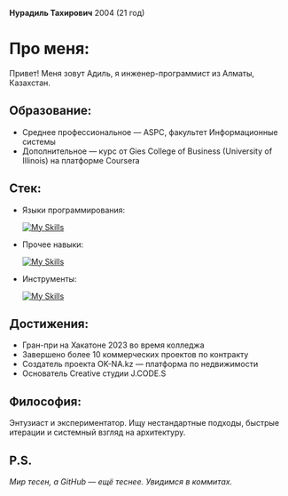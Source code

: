 __Нурадиль Тахирович__ 2004 (21 год)

# Про меня:
Привет! Меня зовут Адиль, я инженер-программист из Алматы, Казахстан.

## Образование:
- Среднее профессиональное — ASPC, факультет Информационные системы
- Дополнительное — курс от Gies College of Business (University of Illinois) на платформе Coursera

## Стек:
- Языки программирования:

  [![My Skills](https://skillicons.dev/icons?i=php,js,java,py,nodejs,go,cpp)](https://skillicons.dev)

- Прочее навыки:

  [![My Skills](https://skillicons.dev/icons?i=html,css,bootstrap,mysql,ubuntu,jquery,threejs,arduino,firebase,redis,aws)](https://skillicons.dev)

- Инструменты:

  [![My Skills](https://skillicons.dev/icons?i=github,blender,obsidian,vscode,figma,ai,ps,pr,visualstudio,notion,npm)](https://skillicons.dev)

## Достижения:
- Гран-при на Хакатоне 2023 во время колледжа
- Завершено более 10 коммерческих проектов по контракту
- Создатель проекта OK-NA.kz — платформа по недвижимости
- Основатель Creative студии J.CODE.S

## Философия:
Энтузиаст и экспериментатор. Ищу нестандартные подходы, быстрые итерации и системный взгляд на архитектуру.

## P.S.
_Мир тесен, а GitHub — ещё теснее. Увидимся в коммитах._
